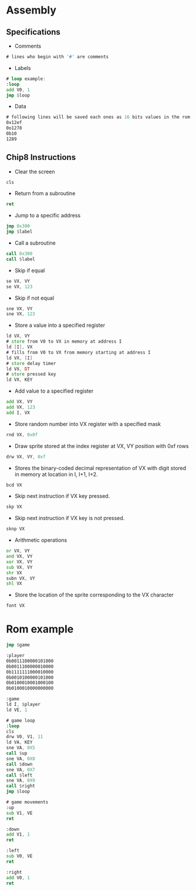 # Assembly

## Specifications

- Comments
```asm
# lines who begin with '#' are comments
```

- Labels
```asm
# loop example:
:loop
add V0, 1
jmp $loop
```

- Data
```asm
# following lines will be saved each ones as 16 bits values in the rom
0x12ef
0o1278
0b10
1289
```

## Chip8 Instructions

- Clear the screen
```asm
cls
```

- Return from a subroutine
```asm
ret
```

- Jump to a specific address
```asm
jmp 0x300
jmp $label
```

- Call a subroutine
```asm
call 0x300
call $label
```

- Skip if equal
```asm
se VX, VY
se VX, 123
```

- Skip if not equal
```asm
sne VX, VY
sne VX, 123
```

- Store a value into a specified register
```asm
ld VX, VY
# store from V0 to VX in memory at address I
ld [I], VX
# fills from V0 to VX from memory starting at address I
ld VX, [I]
# store delay timer
ld VX, DT
# store pressed key
ld VX, KEY
```

- Add value to a specified register
```asm
add VX, VY
add VX, 123
add I, VX
```

- Store random number into VX register with a specified mask
```asm
rnd VX, 0x0f
```

- Draw sprite stored at the index register at VX, VY position with 0xf rows
```asm
drw VX, VY, 0xf
```

- Stores the binary-coded decimal representation of VX with digit
stored in memory at location in I, I+1, I+2.
```asm
bcd VX
```

- Skip next instruction if VX key pressed.
```asm
skp VX
```

- Skip next instruction if VX key is not pressed.
```asm
sknp VX
```

- Arithmetic operations
```asm
or VX, VY
and VX, VY
xor VX, VY
sub VX, VY
shr VX
subn VX, VY
shl VX
```

- Store the location of the sprite corresponding to the VX character
```asm
font VX
```

# Rom example
```asm
jmp $game

:player
0b0011100000101000
0b0011100000010000
0b1111111000010000
0b0010100000101000
0b0100010001000100
0b0100010000000000

:game
ld I, $player
ld VE, 1

# game loop
:loop
cls
drw V0, V1, 11
ld VA, KEY
sne VA, 0X5
call $up
sne VA, 0X8
call $down
sne VA, 0X7
call $left
sne VA, 0X9
call $right
jmp $loop

# game movements
:up
sub V1, VE
ret

:down
add V1, 1
ret

:left
sub V0, VE
ret

:right
add V0, 1
ret
```